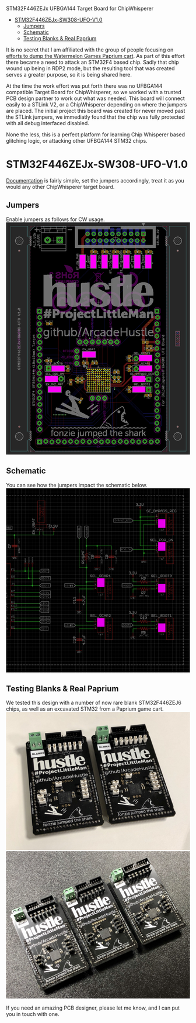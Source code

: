 STM32F446ZEJx UFBGA144 Target Board for ChipWhisperer

* [STM32F446ZEJx-SW308-UFO-V1.0](#stm32f446zejx-sw308-ufo-v10)
   * [Jumpers](#jumpers)
   * [Schematic](#schematic)
   * [Testing Blanks &amp; Real Paprium](#testing-blanks--real-paprium)

It is no secret that I am affiliated with the group of people focusing on [efforts to dump the Watermelon Games Paprium cart](https://github.com/ArcadeHustle/WatermelonPapriumDump). As part of this effort there became a need to 
attack an STM32F4 based chip. Sadly that chip wound up being in RDP2 mode, but the resulting tool that was created serves a greater purpose, so it is being shared here. 

At the time the work effort was put forth there was no UFBGA144 compatible Target Board for ChipWhisperer, so we worked with a trusted PCB design partner to work out what was needed. This board will connect easily to a STLink V2, 
or a ChipWhisperer depending on where the jumpers are placed. The initial project this board was created for never moved past the STLink jumpers, we immediatly found that the chip was fully protected with all debug interfaced 
disabled. 

None the less, this is a perfect platform for learning Chip Whisperer based glitching logic, or attacking other UFBGA144 STM32 chips. 

# STM32F446ZEJx-SW308-UFO-V1.0

[Documentation](https://github.com/MAVProxyUser/STM32F446ZEJx-SW308-UFO-V1.0/tree/main/STM32F446ZEJx-SW308-UFO%20V1.0/DOCS) is fairly simple, set the jumpers accordingly, treat it as you would any other ChipWhisperer target board. 

## Jumpers
Enable jumpers as follows for CW usage. 
<img src="https://github.com/MAVProxyUser/STM32F446ZEJx-SW308-UFO-V1.0/blob/main/STM32F446ZEJx-SW308-UFO%20V1.0/DOCS/STM32F446ZEJx-SW308-UFO%20V1.0%20-%20JUMPER%20SETTINGS%20-%20ChipWhisperer%20mode.png">

## Schematic
You can see how the jumpers impact the schematic below.  
<img src="https://github.com/MAVProxyUser/STM32F446ZEJx-SW308-UFO-V1.0/blob/main/STM32F446ZEJx-SW308-UFO%20V1.0/DOCS/STM32F446ZEJx-SW308-UFO%20V1.0%20-%20JUMPER%20SETTINGS%20SCH%20-%20ChipWhisperer%20mode.png">

## Testing Blanks & Real Paprium 
We tested this design with a number of now rare blank STM32F446ZEJ6 chips, as well as an excavated STM32 from a Paprium game cart. 
<img src="https://github.com/MAVProxyUser/STM32F446ZEJx-SW308-UFO-V1.0/blob/main/STM32F446ZEJx-SW308-UFO%20V1.0/PHOTOS/IMG_7290.jpg">
<img src="https://github.com/MAVProxyUser/STM32F446ZEJx-SW308-UFO-V1.0/blob/main/STM32F446ZEJx-SW308-UFO%20V1.0/PHOTOS/IMG_7052.jpg">

If you need an amazing PCB designer, please let me know, and I can put you in touch with one. 


